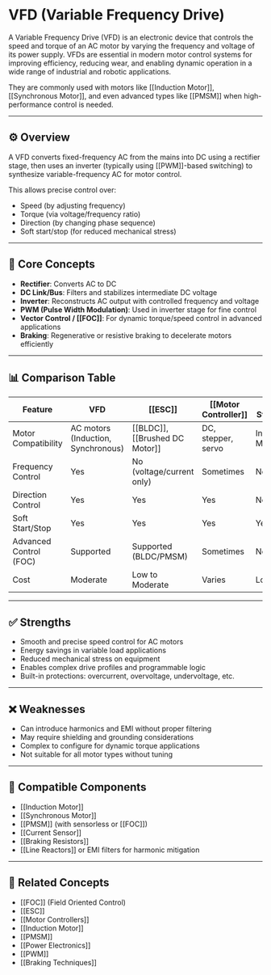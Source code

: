 # VFD (Variable Frequency Drive)

A Variable Frequency Drive (VFD) is an electronic device that controls the speed and torque of an AC motor by varying the frequency and voltage of its power supply. VFDs are essential in modern motor control systems for improving efficiency, reducing wear, and enabling dynamic operation in a wide range of industrial and robotic applications.

They are commonly used with motors like [[Induction Motor]], [[Synchronous Motor]], and even advanced types like [[PMSM]] when high-performance control is needed.

---

## ⚙️ Overview

A VFD converts fixed-frequency AC from the mains into DC using a rectifier stage, then uses an inverter (typically using [[PWM]]-based switching) to synthesize variable-frequency AC for motor control.

This allows precise control over:
- Speed (by adjusting frequency)
- Torque (via voltage/frequency ratio)
- Direction (by changing phase sequence)
- Soft start/stop (for reduced mechanical stress)

---

## 🧠 Core Concepts

- **Rectifier**: Converts AC to DC  
- **DC Link/Bus**: Filters and stabilizes intermediate DC voltage  
- **Inverter**: Reconstructs AC output with controlled frequency and voltage  
- **PWM (Pulse Width Modulation)**: Used in inverter stage for fine control  
- **Vector Control / [[FOC]]**: For dynamic torque/speed control in advanced applications  
- **Braking**: Regenerative or resistive braking to decelerate motors efficiently  

---

## 📊 Comparison Table

| Feature                   | VFD                     | [[ESC]]                  | [[Motor Controller]]     | [[Soft Starter]]            |
|---------------------------|-------------------------|--------------------------|---------------------------|-----------------------------|
| Motor Compatibility       | AC motors (Induction, Synchronous) | [[BLDC]], [[Brushed DC Motor]] | DC, stepper, servo        | Induction Motors            |
| Frequency Control         | Yes                     | No (voltage/current only)| Sometimes                 | No                          |
| Direction Control         | Yes                     | Yes                      | Yes                       | No                          |
| Soft Start/Stop           | Yes                     | Yes                      | Yes                       | Yes                         |
| Advanced Control (FOC)    | Supported               | Supported (BLDC/PMSM)    | Sometimes                 | No                          |
| Cost                      | Moderate                | Low to Moderate          | Varies                    | Low                         |

---

## ✅ Strengths

- Smooth and precise speed control for AC motors  
- Energy savings in variable load applications  
- Reduced mechanical stress on equipment  
- Enables complex drive profiles and programmable logic  
- Built-in protections: overcurrent, overvoltage, undervoltage, etc.  

---

## ❌ Weaknesses

- Can introduce harmonics and EMI without proper filtering  
- May require shielding and grounding considerations  
- Complex to configure for dynamic torque applications  
- Not suitable for all motor types without tuning  

---

## 🧩 Compatible Components

- [[Induction Motor]]  
- [[Synchronous Motor]]  
- [[PMSM]] (with sensorless or [[FOC]])  
- [[Current Sensor]]  
- [[Braking Resistors]]  
- [[Line Reactors]] or EMI filters for harmonic mitigation  

---

## 🔗 Related Concepts

- [[FOC]] (Field Oriented Control)  
- [[ESC]]  
- [[Motor Controllers]]  
- [[Induction Motor]]  
- [[PMSM]]  
- [[Power Electronics]]  
- [[PWM]]  
- [[Braking Techniques]]  
